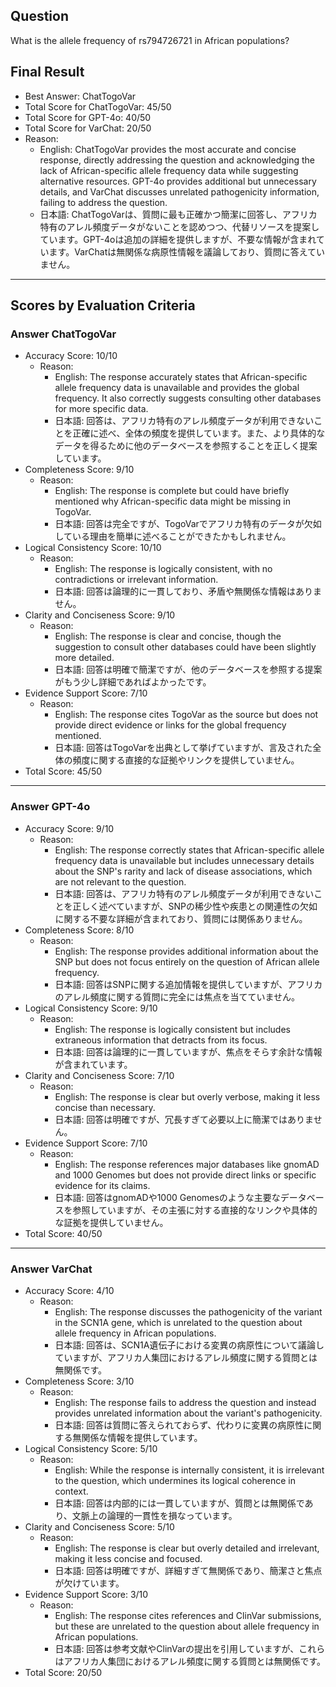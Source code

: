 ## Question

What is the allele frequency of rs794726721 in African populations?

## Final Result

- Best Answer: ChatTogoVar
- Total Score for ChatTogoVar: 45/50
- Total Score for GPT-4o: 40/50
- Total Score for VarChat: 20/50
- Reason:
  - English: ChatTogoVar provides the most accurate and concise response, directly addressing the question and acknowledging the lack of African-specific allele frequency data while suggesting alternative resources. GPT-4o provides additional but unnecessary details, and VarChat discusses unrelated pathogenicity information, failing to address the question.
  - 日本語: ChatTogoVarは、質問に最も正確かつ簡潔に回答し、アフリカ特有のアレル頻度データがないことを認めつつ、代替リソースを提案しています。GPT-4oは追加の詳細を提供しますが、不要な情報が含まれています。VarChatは無関係な病原性情報を議論しており、質問に答えていません。

---

## Scores by Evaluation Criteria

### Answer ChatTogoVar
- Accuracy Score: 10/10
  - Reason: 
    - English: The response accurately states that African-specific allele frequency data is unavailable and provides the global frequency. It also correctly suggests consulting other databases for more specific data.
    - 日本語: 回答は、アフリカ特有のアレル頻度データが利用できないことを正確に述べ、全体の頻度を提供しています。また、より具体的なデータを得るために他のデータベースを参照することを正しく提案しています。
- Completeness Score: 9/10
  - Reason: 
    - English: The response is complete but could have briefly mentioned why African-specific data might be missing in TogoVar.
    - 日本語: 回答は完全ですが、TogoVarでアフリカ特有のデータが欠如している理由を簡単に述べることができたかもしれません。
- Logical Consistency Score: 10/10
  - Reason: 
    - English: The response is logically consistent, with no contradictions or irrelevant information.
    - 日本語: 回答は論理的に一貫しており、矛盾や無関係な情報はありません。
- Clarity and Conciseness Score: 9/10
  - Reason: 
    - English: The response is clear and concise, though the suggestion to consult other databases could have been slightly more detailed.
    - 日本語: 回答は明確で簡潔ですが、他のデータベースを参照する提案がもう少し詳細であればよかったです。
- Evidence Support Score: 7/10
  - Reason: 
    - English: The response cites TogoVar as the source but does not provide direct evidence or links for the global frequency mentioned.
    - 日本語: 回答はTogoVarを出典として挙げていますが、言及された全体の頻度に関する直接的な証拠やリンクを提供していません。
- Total Score: 45/50

---

### Answer GPT-4o
- Accuracy Score: 9/10
  - Reason: 
    - English: The response correctly states that African-specific allele frequency data is unavailable but includes unnecessary details about the SNP's rarity and lack of disease associations, which are not relevant to the question.
    - 日本語: 回答は、アフリカ特有のアレル頻度データが利用できないことを正しく述べていますが、SNPの稀少性や疾患との関連性の欠如に関する不要な詳細が含まれており、質問には関係ありません。
- Completeness Score: 8/10
  - Reason: 
    - English: The response provides additional information about the SNP but does not focus entirely on the question of African allele frequency.
    - 日本語: 回答はSNPに関する追加情報を提供していますが、アフリカのアレル頻度に関する質問に完全には焦点を当てていません。
- Logical Consistency Score: 9/10
  - Reason: 
    - English: The response is logically consistent but includes extraneous information that detracts from its focus.
    - 日本語: 回答は論理的に一貫していますが、焦点をそらす余計な情報が含まれています。
- Clarity and Conciseness Score: 7/10
  - Reason: 
    - English: The response is clear but overly verbose, making it less concise than necessary.
    - 日本語: 回答は明確ですが、冗長すぎて必要以上に簡潔ではありません。
- Evidence Support Score: 7/10
  - Reason: 
    - English: The response references major databases like gnomAD and 1000 Genomes but does not provide direct links or specific evidence for its claims.
    - 日本語: 回答はgnomADや1000 Genomesのような主要なデータベースを参照していますが、その主張に対する直接的なリンクや具体的な証拠を提供していません。
- Total Score: 40/50

---

### Answer VarChat
- Accuracy Score: 4/10
  - Reason: 
    - English: The response discusses the pathogenicity of the variant in the SCN1A gene, which is unrelated to the question about allele frequency in African populations.
    - 日本語: 回答は、SCN1A遺伝子における変異の病原性について議論していますが、アフリカ人集団におけるアレル頻度に関する質問とは無関係です。
- Completeness Score: 3/10
  - Reason: 
    - English: The response fails to address the question and instead provides unrelated information about the variant's pathogenicity.
    - 日本語: 回答は質問に答えられておらず、代わりに変異の病原性に関する無関係な情報を提供しています。
- Logical Consistency Score: 5/10
  - Reason: 
    - English: While the response is internally consistent, it is irrelevant to the question, which undermines its logical coherence in context.
    - 日本語: 回答は内部的には一貫していますが、質問とは無関係であり、文脈上の論理的一貫性を損なっています。
- Clarity and Conciseness Score: 5/10
  - Reason: 
    - English: The response is clear but overly detailed and irrelevant, making it less concise and focused.
    - 日本語: 回答は明確ですが、詳細すぎて無関係であり、簡潔さと焦点が欠けています。
- Evidence Support Score: 3/10
  - Reason: 
    - English: The response cites references and ClinVar submissions, but these are unrelated to the question about allele frequency in African populations.
    - 日本語: 回答は参考文献やClinVarの提出を引用していますが、これらはアフリカ人集団におけるアレル頻度に関する質問とは無関係です。
- Total Score: 20/50
